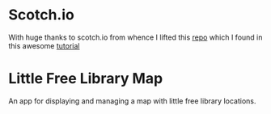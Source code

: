 # Scotch.io
With huge thanks to scotch.io from whence I lifted this [repo](https://github.com/afhaque/MeanMapAppV2.0) which I found in this awesome [tutorial](https://scotch.io/tutorials/making-mean-apps-with-google-maps-part-i)

# Little Free Library Map
An app for displaying and managing a map with little free library locations.
